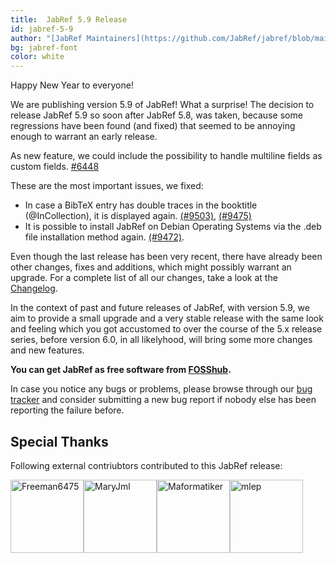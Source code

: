 ```yaml
---
title:  JabRef 5.9 Release 
id: jabref-5-9
author: "[JabRef Maintainers](https://github.com/JabRef/jabref/blob/main/MAINTAINERS)"
bg: jabref-font
color: white 
---
```


Happy New Year to everyone!

We are publishing version 5.9 of JabRef! What a surprise! The decision to release JabRef 5.9 so soon after JabRef 5.8, was taken, because some regressions have been found (and fixed) that seemed to be annoying enough to warrant an early release.

As new feature, we could include the possibility to handle multiline fields as custom fields. [#6448](https://github.com/JabRef/jabref/issues/6448)

These are the most important issues, we fixed:

- In case a BibTeX entry has double traces in the booktitle (@InCollection), it is displayed again. [(#9503)](https://github.com/JabRef/jabref/issues/9503), [(#9475)](https://github.com/JabRef/jabref/issues/9475)
- It is possible to install JabRef on Debian Operating Systems via the .deb file installation method again. [(#9472)](https://github.com/JabRef/jabref/issues/9472).

Even though the last release has been very recent, there have already been other changes, fixes and additions, which might possibly warrant an upgrade.
For a complete list of all our changes, take a look at the [Changelog](https://github.com/JabRef/jabref/blob/main/CHANGELOG.md#changelog).

In the context of past and future releases of JabRef, with version 5.9, we aim to provide a small upgrade and a very stable release with the same look and feeling which you got accustomed to over the course of the 5.x release series, before version 6.0, in all likelyhood, will bring some more changes and new features.

**You can get JabRef as free software from [FOSShub](https://www.fosshub.com/JabRef.html).**

In case you notice any bugs or problems, please browse through our [bug tracker](https://github.com/JabRef/jabref/issues) and consider submitting a new bug report if nobody else has been reporting the failure before.

## Special Thanks

Following external contriubtors contributed to this JabRef release: 

[<img alt="Freeman6475" src="https://avatars.githubusercontent.com/u/96061552?v=4&s=117" width="117">](https://github.com/Freeman6475)[<img alt="MaryJml" src="https://avatars.githubusercontent.com/u/86668599?v=4&s=117" width="117">](https://github.com/MaryJml)[<img alt="Maformatiker" src="https://avatars.githubusercontent.com/u/26503503?v=4&s=117" width="117">](https://github.com/Maformatiker)[<img alt="mlep" src="https://avatars.githubusercontent.com/u/6931104?v=4&s=117" width="117">](https://github.com/mlep)
